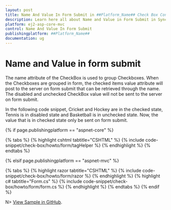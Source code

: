 ```yaml
---
layout: post
title: Name And Value In Form Submit in ##Platform_Name## Check Box Control | Syncfusion
description: Learn here all about Name and Value in Form Submit in Syncfusion ##Platform_Name## Check Box control of Syncfusion Essential JS 2 and more.
platform: ej2-asp-core-mvc
control: Name And Value In Form Submit
publishingplatform: ##Platform_Name##
documentation: ug
---
```



# Name and Value in form submit

The name attribute of the CheckBox is used to group Checkboxes. When the Checkboxes are grouped in form, the checked items value attribute will post to the server on form submit that can be retrieved through the name. The disabled and unchecked CheckBox value will not be sent to the server on form submit.

In the following code snippet, Cricket and Hockey are in the checked state, Tennis is in disabled state and Basketball is in unchecked state. Now, the value that is in checked state only be sent on form submit.

{% if page.publishingplatform == "aspnet-core" %}

{% tabs %}
{% highlight cshtml tabtitle="CSHTML" %}
{% include code-snippet/check-box/howto/form/tagHelper %}
{% endhighlight %}
{% endtabs %}

{% elsif page.publishingplatform == "aspnet-mvc" %}

{% tabs %}
{% highlight razor tabtitle="CSHTML" %}
{% include code-snippet/check-box/howto/form/razor %}
{% endhighlight %}
{% highlight c# tabtitle="Form.cs" %}
{% include code-snippet/check-box/howto/form/form.cs %}
{% endhighlight %}
{% endtabs %}
{% endif %}

N> [View Sample in GitHub](https://github.com/SyncfusionExamples/ASP-NET-Core-UG-Examples/tree/main/CheckBox/CheckBoxUGSample).